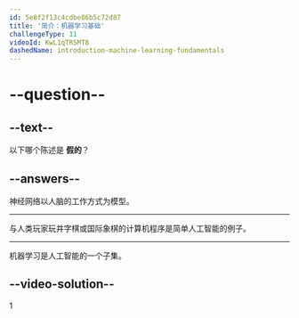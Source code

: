 ```yaml
---
id: 5e8f2f13c4cdbe86b5c72d87
title: '简介：机器学习基础'
challengeType: 11
videoId: KwL1qTR5MT8
dashedName: introduction-machine-learning-fundamentals
---
```


# --question--

## --text--

以下哪个陈述是 **假的**？

## --answers--

神经网络以人脑的工作方式为模型。

---

与人类玩家玩井字棋或国际象棋的计算机程序是简单人工智能的例子。

---

机器学习是人工智能的一个子集。

## --video-solution--

1

